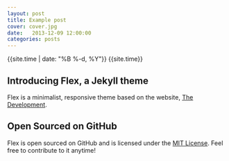 ```yaml
---
layout: post
title: Example post
cover: cover.jpg
date:   2013-12-09 12:00:00
categories: posts
---
```


{{site.time | date: "%B %-d, %Y"}}
{{site.time}}
## Introducing Flex, a Jekyll theme

Flex is a minimalist, responsive theme based on the website, [The Development](http://thedevelopment.co).

## Open Sourced on GitHub

Flex is open sourced on GitHub and is licensed under the [MIT License](http://opensource.org/licenses/MIT). Feel free to contribute to it anytime!
